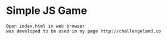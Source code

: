 # Simple JS Game

	Open index.html in web browser
	was developed to be used in my page http://challengeland.co

